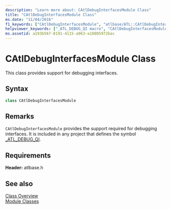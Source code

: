 ```yaml
---
description: "Learn more about: CAtlDebugInterfacesModule Class"
title: "CAtlDebugInterfacesModule Class"
ms.date: "11/04/2016"
f1_keywords: ["CAtlDebugInterfacesModule", "atlbase/ATL::CAtlDebugInterfacesModule"]
helpviewer_keywords: ["_ATL_DEBUG_QI macro", "CAtlDebugInterfacesModule class"]
ms.assetid: a193b567-8191-4115-a963-a10805972bac
---
```

# CAtlDebugInterfacesModule Class

This class provides support for debugging interfaces.

## Syntax

```cpp
class CAtlDebugInterfacesModule
```

## Remarks

`CAtlDebugInterfacesModule` provides the support required for debugging interfaces. It is included in any project that defines the symbol [_ATL_DEBUG_QI](debugging-and-error-reporting-macros.md#_atl_debug_qi).

## Requirements

**Header:** atlbase.h

## See also

[Class Overview](../../atl/atl-class-overview.md)<br/>
[Module Classes](../../atl/atl-module-classes.md)

